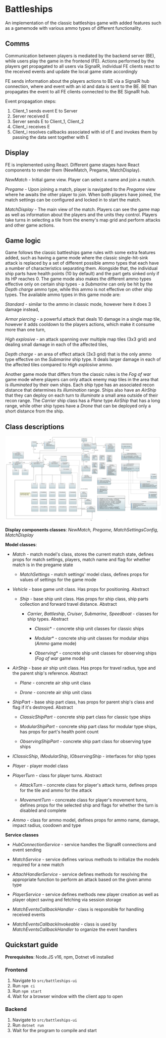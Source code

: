 # Battleships
An implementation of the classic battleships game with added features such as a gamemode with various ammo types of different functionality.

## Comms
Communication between players is mediated by the backend server (BE), while users play the game in the frontend (FE). Actions performed by the players get propagated to all users via SignalR, individual FE clients react to the received events and update the local game state accordingly

FE sends information about the players actions to BE via a SignalR hub connection, where and event with an id and data is sent to the BE. BE than propagates the event to all FE clients connected to the BE SignalR hub.

Event propagation steps:
1. Client_1 sends event E to Server
1. Server received E
1. Server sends E to Client_1, Client_2
1. Client_i receives E
1. Client_i resolves callbacks associated with id of E and invokes them by passing the data sent together with E

## Display
FE is implemented using React. Different game stages have React components to render them (NewMatch, Pregame, MatchDisplay).

*NewMatch* - Initial game view. Player can select a name and join a match.

*Pregame* - Upon joining a match, player is navigated to the *Pregame* view where he awaits the other player to join. When both players have joined, the match settings can be configured and locked in to start the match.

*MatchDisplay* - The main view of the match. Players can see the game map as well as information about the players and the units they control. Players take turns in selecting a tile from the enemy's map grid and perform attacks and other game actions.

## Game logic

Game follows the classic battleships game rules with some extra features added, such as having a game mode where the classic single-hit-sink attack is replaced by a set of different possible ammo types that each have a number of characteristics separating them. Alongside that, the individual ship parts have health points (10 by default) and the part gets sinked only if its HP reaches 0. The game mode also makes the different ammo types effective only on certain ship types - a *Submarine* can only be hit by the *Depth charge* ammo type, while this ammo is not effective on other ship types. The available ammo types in this game mode are:

*Standard* - similar to the ammo in classic mode, however here it does 3 damage instead,

*Armor piercing* - a powerful attack that deals 10 damage in a single map tile, however it adds cooldown to the players actions, which make it consume more than one turn,

*High explosive* - an attack spanning over multiple map tiles (3x3 grid) and dealing small damage in each of the affected tiles,

*Depth charge* - an area of effect attack (3x3 grid) that is the only ammo type effective on the *Submarine* ship type. It deals larger damage in each of the affected tiles compared to *High explosive* ammo.

Another game mode that differs from the classic rules is the *Fog of war* game mode where players can only attack enemy map tiles in the area that is *illuminated* by their own ships. Each ship type has an associated recon distance that determines its *illumination* range. Ships also have an *AirShip* that they can deploy on each turn to *illuminate* a small area outside of their recon range. The *Carrier* ship class has a *Plane* type *AirShip* that has a long range, while other ship types have a *Drone* that can be deployed only a short distance from the ship.

## Class descriptions

![image info](./res/class_diagram/model.png)

**Display components classes**: *NewMatch, Pregame, MatchSettingsConfig, MatchDisplay*

**Model classes**:

- *Match* - match model's class, stores the current match state, defines props for match settings, players, match name and flag for whether match is in the pregame state

  - *MatchSettings* - match settings' model class, defines props for values of settings for the game mode

- *Vehicle* - base game unit class. Has props for positioning. Abstract

  - *Ship* - base ship unit class. Has props for ship class, ship parts collection and forward travel distance. Abstract

    - *Carrier*, *Battleship*, *Cruiser*, *Submarine*, *Speedboat* - classes for ship types. Abstract

      - *Classic** - concrete ship unit classes for classic ships
      
      - *Modular** - concrete ship unit classes for modular ships (*Ammo* game mode)

      - *Observing** - concrete ship unit classes for observing ships (*Fog of war* game mode)

- *AirShip* - base air ship unit class. Has props for travel radius, type and the parent ship's reference. Abstract

  - *Plane* - concrete air ship unit class

  - *Drone* - concrete air ship unit class

- *ShipPart* - base ship part class, has props for parent ship's class and flag if it's destroyed. Abstract

  - *ClassicShipPart* - concrete ship part class for classic type ships

  - *ModularShipPart* - concrete ship part class for modular type ships, has props for part's health point count

  - *ObservingShipPart* - concrete ship part class for observing type ships

- *IClassicShip*, *IModularShip*, *IObservingShip* - interfaces for ship types

- *Player* - player model class

- *PlayerTurn* - class for player turns. Abstract

  - *AttackTurn* - concrete class for player's attack turns, defines props for the tile and ammo for the attack

  - *MovementTurn* - concreate class for player's movement turns, defines props for the selected ship and flags for whether the turn is disabled and complete

- *Ammo* - class for ammo model, defines props for ammo name, damage, impact radius, coodown and type

**Service classes**

- *HubConnectionService* - service handles the SignalR connections and event sending

- *MatchService* - service defines various methods to initialize the models required for a new match 

- *AttachHandlerService* - service defines methods for resolving the appropriate function to perform an attack based on the given ammo type

- *PlayerService* - service defines methods new player creation as well as player object saving and fetching via session storage

- *MatchEventsCallbackHandler* - class is responsible for handling received events

- *MatchEventsCallbackInvokeable* - class is used by *MatchEventsCallbackHandler* to organize the event handlers

## Quickstart guide

**Prerequisites**: Node.JS v16, npm, Dotnet v6 installed

### Frontend

1. Navigate to `src/battleships-ui`
1. Run `npm ci`
1. Run `npm start`
1. Wait for a browser window with the client app to open

### Backend

1. Navigate to `src/battleships-ui`
1. Run `dotnet run`
1. Wait for the program to compile and start

